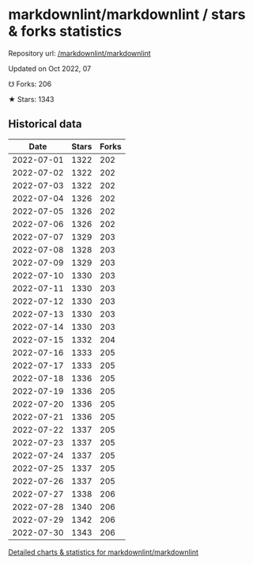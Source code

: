# markdownlint/markdownlint / stars & forks statistics

Repository url: [/markdownlint/markdownlint](https://github.com/markdownlint/markdownlint)

Updated on Oct 2022, 07

☋ Forks: 206

★ Stars: 1343

## Historical data
| Date | Stars | Forks |
|------|-------|-------|
| 2022-07-01 | 1322 | 202 | 
| 2022-07-02 | 1322 | 202 | 
| 2022-07-03 | 1322 | 202 | 
| 2022-07-04 | 1326 | 202 | 
| 2022-07-05 | 1326 | 202 | 
| 2022-07-06 | 1326 | 202 | 
| 2022-07-07 | 1329 | 203 | 
| 2022-07-08 | 1328 | 203 | 
| 2022-07-09 | 1329 | 203 | 
| 2022-07-10 | 1330 | 203 | 
| 2022-07-11 | 1330 | 203 | 
| 2022-07-12 | 1330 | 203 | 
| 2022-07-13 | 1330 | 203 | 
| 2022-07-14 | 1330 | 203 | 
| 2022-07-15 | 1332 | 204 | 
| 2022-07-16 | 1333 | 205 | 
| 2022-07-17 | 1333 | 205 | 
| 2022-07-18 | 1336 | 205 | 
| 2022-07-19 | 1336 | 205 | 
| 2022-07-20 | 1336 | 205 | 
| 2022-07-21 | 1336 | 205 | 
| 2022-07-22 | 1337 | 205 | 
| 2022-07-23 | 1337 | 205 | 
| 2022-07-24 | 1337 | 205 | 
| 2022-07-25 | 1337 | 205 | 
| 2022-07-26 | 1337 | 205 | 
| 2022-07-27 | 1338 | 206 | 
| 2022-07-28 | 1340 | 206 | 
| 2022-07-29 | 1342 | 206 | 
| 2022-07-30 | 1343 | 206 | 


[Detailed charts & statistics for markdownlint/markdownlint](https://reviewgithub.com/rep/markdownlint/markdownlint)
